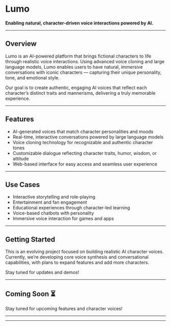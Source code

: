 # Lumo

**Enabling natural, character-driven voice interactions powered by AI.**

---

## Overview

Lumo is an AI-powered platform that brings fictional characters to life through realistic voice interactions. Using advanced voice cloning and large language models, Lumo enables users to have natural, immersive conversations with iconic characters — capturing their unique personality, tone, and emotional style.

Our goal is to create authentic, engaging AI voices that reflect each character’s distinct traits and mannerisms, delivering a truly memorable experience.

---

## Features

- AI-generated voices that match character personalities and moods  
- Real-time, interactive conversations powered by large language models  
- Voice cloning technology for recognizable and authentic character tones  
- Customizable dialogue reflecting character traits, humor, wisdom, or attitude  
- Web-based interface for easy access and seamless user experience

---

## Use Cases

- Interactive storytelling and role-playing  
- Entertainment and fan engagement  
- Educational experiences through character-led learning  
- Voice-based chatbots with personality  
- Immersive voice interaction for games and apps

---

## Getting Started

This is an evolving project focused on building realistic AI character voices. Currently, we’re developing core voice synthesis and conversational capabilities, with plans to expand features and add more characters.

Stay tuned for updates and demos!

---

## Coming Soon ⏳

Stay tuned for upcoming features and character voices!

---

---


